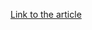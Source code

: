 [Link to the article](https://www.us-cert.gov/sites/default/files/publications/JAR_16-20296A_GRIZZLY%20STEPPE-2016-1229.pdf)
